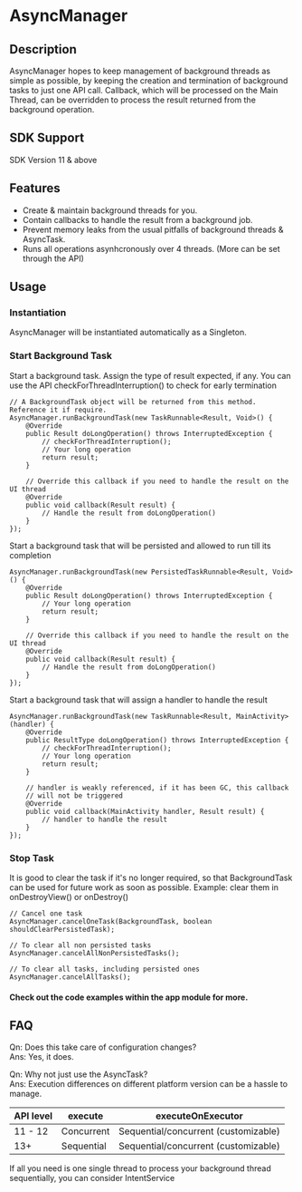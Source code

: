 # AsyncManager
## Description
AsyncManager hopes to keep management of background threads as simple as possible, 
by keeping the creation and termination of background tasks to just one API call.
Callback, which will be processed on the Main Thread, can be overridden to 
process the result returned from the background operation.

## SDK Support
SDK Version 11 & above

## Features
* Create & maintain background threads for you.
* Contain callbacks to handle the result from a background job.
* Prevent memory leaks from the usual pitfalls of background threads & AsyncTask.
* Runs all operations asynhcronously over 4 threads. (More can be set through the API)

## Usage 
### Instantiation
AsyncManager will be instantiated automatically as a Singleton.

### Start Background Task
Start a background task. Assign the type of result expected, if any. 
You can use the API checkForThreadInterruption() to check for early termination
```
// A BackgroundTask object will be returned from this method. Reference it if require.
AsyncManager.runBackgroundTask(new TaskRunnable<Result, Void>() {
    @Override
    public Result doLongOperation() throws InterruptedException {
        // checkForThreadInterruption();
        // Your long operation
        return result;
    }
    
    // Override this callback if you need to handle the result on the UI thread
    @Override
    public void callback(Result result) {
        // Handle the result from doLongOperation()
    }
});
```

Start a background task that will be persisted and allowed to run till its completion
```
AsyncManager.runBackgroundTask(new PersistedTaskRunnable<Result, Void>() {
    @Override
    public Result doLongOperation() throws InterruptedException {
        // Your long operation
        return result;
    }
    
    // Override this callback if you need to handle the result on the UI thread
    @Override
    public void callback(Result result) {
        // Handle the result from doLongOperation()
    }
});
```

Start a background task that will assign a handler to handle the result
```
AsyncManager.runBackgroundTask(new TaskRunnable<Result, MainActivity>(handler) {
    @Override
    public ResultType doLongOperation() throws InterruptedException {
        // checkForThreadInterruption();
        // Your long operation
        return result;
    }
    
    // handler is weakly referenced, if it has been GC, this callback 
    // will not be triggered
    @Override
    public void callback(MainActivity handler, Result result) {
        // handler to handle the result
    }
});
```

### Stop Task
It is good to clear the task if it's no longer required, so that BackgroundTask 
can be used for future work as soon as possible. 
Example: clear them in onDestroyView() or onDestroy()
```
// Cancel one task
AsyncManager.cancelOneTask(BackgroundTask, boolean shouldClearPersistedTask);

// To clear all non persisted tasks
AsyncManager.cancelAllNonPersistedTasks();

// To clear all tasks, including persisted ones
AsyncManager.cancelAllTasks();
```
#### Check out the code examples within the app module for more.

## FAQ
Qn: Does this take care of configuration changes?<br />
Ans: Yes, it does.

Qn: Why not just use the AsyncTask?<br />
Ans: Execution differences on different platform version can be a hassle to manage. 

API level | execute | executeOnExecutor
--- | --- | ---
11 - 12 | Concurrent | Sequential/concurrent (customizable)
13+ | Sequential | Sequential/concurrent (customizable)
If all you need is one single thread to process your background thread sequentially, you can consider IntentService
